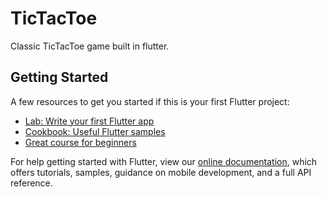 # TicTacToe 

Classic TicTacToe game built in flutter.

## Getting Started

A few resources to get you started if this is your first Flutter project:

- [Lab: Write your first Flutter app](https://flutter.dev/docs/get-started/codelab)
- [Cookbook: Useful Flutter samples](https://flutter.dev/docs/cookbook)
- [Great course for beginners](https://courses.learncodeonline.in/learn//complete-flutter-course)


For help getting started with Flutter, view our
[online documentation](https://flutter.dev/docs), which offers tutorials,
samples, guidance on mobile development, and a full API reference.
